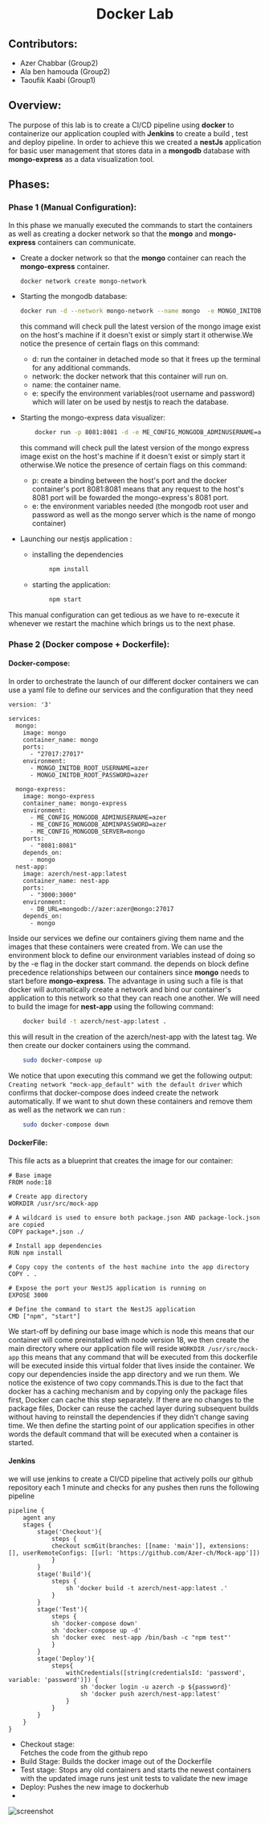 <h1 align="center">
Docker Lab
</h1>

## Contributors:
-   Azer Chabbar (Group2)
-   Ala ben hamouda (Group2)
-   Taoufik Kaabi (Group1)

## Overview:
The purpose of this lab is to create a CI/CD pipeline using **docker** to containerize our application coupled with **Jenkins** to create a build , test and deploy pipeline.
In order to achieve this we created a **nestJs** application for basic user management that stores data in a **mongodb** database with **mongo-express** as a data visualization tool.


## Phases:

### Phase 1 (Manual Configuration):
In this phase we manually executed the commands to start the containers as well as creating a docker network so that the **mongo** and **mongo-express** containers can communicate.
-   Create a docker network so that the **mongo** container can reach the **mongo-express** container.
    ```bash
    docker network create mongo-network
    ```
-   Starting the mongodb database:
    ```bash
    docker run -d --network mongo-network --name mongo  -e MONGO_INITDB_ROOT_USERNAME=azer  -e MONGO_INITDB_ROOT_PASSWORD=azer  mongo
    ```
    this command will check pull the latest version of the mongo image exist on the host's machine if it doesn't exist or simply start it otherwise.We notice the presence of certain flags on this command:
    -  d: run the container in detached mode so that it frees up the terminal for any additional commands.
    - network: the docker network that this container will run on.
    - name: the container name.
    - e: specify the environment variables(root username and password) which will later on be used by nestjs to reach the database.
  -   Starting the mongo-express data visualizer:
      ```bash
          docker run -p 8081:8081 -d -e ME_CONFIG_MONGODB_ADMINUSERNAME=azer -e ME_CONFIG_MONGODB_ADMINPASSWORD=azer -e ME_CONFIG_MONGODB_SERVER=mongo --name mongo-express --network mongo-network mongo-express
      ```
      this command will check pull the latest version of the mongo express image exist on the host's machine if it doesn't exist or simply start it otherwise.We notice the presence of certain flags on this command:
      - p: create a binding between the host's port and the docker container's port 8081:8081 means that any request to the host's 8081 port will be fowarded the mongo-express's 8081 port.
      - e: the environment variables needed (the mongodb root user and password as well as the mongo server which is the name of mongo container)
  
-   Launching our nestjs application :
    -   installing the dependencies
    ```bash
            npm install
      ```
    - starting the application:
    ```bash
            npm start
    ```
This manual configuration can get tedious as we have to re-execute it whenever we restart the machine which brings us to the next phase.

### Phase 2 (Docker compose + Dockerfile):
#### Docker-compose:
In order to orchestrate the launch of our different docker containers we can use a yaml file to define our services and the configuration that they need
```
version: '3'

services:
  mongo:
    image: mongo
    container_name: mongo
    ports:
      - "27017:27017"
    environment:
      - MONGO_INITDB_ROOT_USERNAME=azer
      - MONGO_INITDB_ROOT_PASSWORD=azer

  mongo-express:
    image: mongo-express
    container_name: mongo-express
    environment:
      - ME_CONFIG_MONGODB_ADMINUSERNAME=azer
      - ME_CONFIG_MONGODB_ADMINPASSWORD=azer
      - ME_CONFIG_MONGODB_SERVER=mongo
    ports:
      - "8081:8081"
    depends_on:
      - mongo
  nest-app:
    image: azerch/nest-app:latest
    container_name: nest-app
    ports:
      - "3000:3000"
    environment:
      - DB_URL=mongodb://azer:azer@mongo:27017
    depends_on:
      - mongo
   ```
Inside our services we define our containers giving them name and the images that these containers were created from.
We can use the environment block to define our environment variables instead of doing so by the -e flag in the docker start command.
the depends on block define precedence relationships between our containers since **mongo** needs to start before **mongo-express**.
The advantage in using such a file is that docker will automatically create a network and bind our container's application to this network so that they can reach one another.
We will need to build the image for **nest-app** using the following command:
```bash
    docker build -t azerch/nest-app:latest .
```
this will result in the creation of the azerch/nest-app with the latest tag.
We then create our docker containers using the command.
```bash
    sudo docker-compose up 
```
We notice that upon executing this command we get the following output:
```Creating network "mock-app_default" with the default driver``` which confirms that docker-compose does indeed create the network automatically.
If we want to shut down these containers and remove them as well as the network we can run :
```bash
    sudo docker-compose down 
```
#### DockerFile:
This file acts as a blueprint that creates the image for our container:
```
# Base image
FROM node:18

# Create app directory
WORKDIR /usr/src/mock-app

# A wildcard is used to ensure both package.json AND package-lock.json are copied
COPY package*.json ./

# Install app dependencies
RUN npm install

# Copy copy the contents of the host machine into the app directory
COPY . .

# Expose the port your NestJS application is running on
EXPOSE 3000

# Define the command to start the NestJS application
CMD ["npm", "start"]
```
We start-off by defining our base image which is node this means that our container will come preinstalled with node version 18,
we then create the main directory where our application file will reside
```WORKDIR /usr/src/mock-app``` this means that any command that will be executed from this dockerfile will be executed inside this virtual folder that lives inside the container.
We copy our dependencies inside the app directory and we run them.
We notice the existence of two copy commands.This is due to the fact that docker has a caching mechanism and by copying only the package files first, Docker can cache this step separately. If there are no changes to the package files, Docker can reuse the cached layer during subsequent builds without having to reinstall the dependencies if they didn't change saving time.
We then define the starting point of our application specifies in other words the default command that will be executed when a container is started.
#### Jenkins
we will use jenkins to create a CI/CD pipeline that actively polls our github repository each 1 minute and checks for any pushes then runs the following pipeline
```
pipeline {
    agent any
    stages {
        stage('Checkout'){
            steps {
            checkout scmGit(branches: [[name: 'main']], extensions: [], userRemoteConfigs: [[url: 'https://github.com/Azer-ch/Mock-app']])
            }
        }
        stage('Build'){
            steps {
                sh 'docker build -t azerch/nest-app:latest .'
            }
        }
        stage('Test'){
            steps {
            sh 'docker-compose down'
            sh 'docker-compose up -d'
            sh 'docker exec  nest-app /bin/bash -c "npm test"'
            }
        }
        stage('Deploy'){
            steps{
                withCredentials([string(credentialsId: 'password', variable: 'password')]) {
                    sh 'docker login -u azerch -p ${password}'
                    sh 'docker push azerch/nest-app:latest'
                }
            }
        }
    }
}
```
- Checkout stage:  
    Fetches the code from the github repo
- Build Stage:
    Builds the docker image out of the Dockerfile
- Test stage:
    Stops any old containers and starts the newest containers with the updated image
    runs jest unit tests to validate the new image
- Deploy:
    Pushes the new image to dockerhub
- 
![screenshot](screenshots/Screenshot%20from%202023-11-16%2016-13-09.png)
  